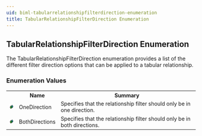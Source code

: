 ```yaml
---
uid: biml-tabularrelationshipfilterdirection-enumeration
title: TabularRelationshipFilterDirection Enumeration
---
```


## TabularRelationshipFilterDirection Enumeration

<div class="LanguageSummary"><div class ="SummaryItem">The TabularRelationshipFilterDirection enumeration provides a list of the different filter direction options that can be applied to a tabular relationship.</div></div>
<div class="EnumValueGroup">

### Enumeration Values

<table id="EnumValue" class="MemberList"><tbody><tr><th class="MemberTypeIconColumnHeader">&nbsp;</th><th class="MemberNameColumnHeader">Name</th><th class="MemberSummaryColumnHeader">Summary</th></tr><tr class="cd0"><td align="center" class="MemberTypeIcon"><img src="enumValue.png"></img></td><td class="MemberName">OneDirection</td><td class="MemberSummary"><div class ="SummaryItem">Specifies that the relationship filter should only be in one direction.</div></td></tr><tr class="cd1"><td align="center" class="MemberTypeIcon"><img src="enumValue.png"></img></td><td class="MemberName">BothDirections</td><td class="MemberSummary"><div class ="SummaryItem">Specifies that the relationship filter should only be in both directions.</div></td></tr></tbody></table>
</div>
